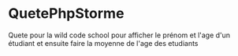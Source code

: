 # QuetePhpStorme
Quete pour la wild code school pour afficher le prénom et l'age d'un étudiant et ensuite faire la moyenne de l'age des etudiants
